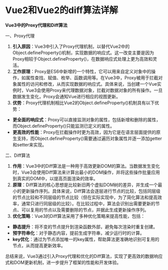 # **Vue2和Vue2的diff算法详解**

**Vue3中的Proxy代理和Diff算法**

一、Proxy代理

1. **引入原因**：Vue3中引入了Proxy代理机制，以替代Vue2中的Object.defineProperty()机制，实现数据的响应式。这一改变主要是因为Proxy相较于Object.defineProperty()，在数据响应式处理上更为高效和灵活。
2. **工作原理**：Proxy是ES6中新增的一个特性，它可以用来自定义对象中的操作，如属性查找、赋值、枚举、函数调用等。在Vue3中，Proxy被用于拦截对象属性的访问和修改，从而实现数据的响应式。具体来说，当创建一个Vue实例时，Vue3会使用Proxy来代理数据对象，拦截对数据对象的所有操作。一旦数据发生变化，Proxy会通知Vue进行相应的视图更新。
3. **优势**：Proxy代理机制相比Vue2的Object.defineProperty()机制具有以下优势：

- **更全面的响应式**：Proxy可以直接监测对象的属性，包括新增和删除的属性，而Object.defineProperty()只能监测已定义的属性。
- **更高效的性能**：Proxy在拦截操作时更为高效，因为它是在语言层面提供的原生支持，而Object.defineProperty()需要通过遍历对象属性并逐一添加getter和setter来实现。

二、Diff算法

1. **作用**：Vue3中的Diff算法是一种用于高效更新DOM的算法。当数据发生变化时，Vue3会使用Diff算法来计算出最小的DOM操作，并将这些操作批量应用到真实的DOM中，以提高页面渲染的效率。
2. **原理**：Diff算法的核心思想是比较新旧两个虚拟DOM树的差异，并生成一个最小的更新操作序列。具体来说，Diff算法会逐层进行节点的比较，包括同层级的节点比较和不同层级的节点比较（但在实际实现中，为了简化算法和提高效率，通常只进行同层级的比较）。在比较过程中，算法会识别出需要更新的节点、可以复用的节点以及需要删除的节点，并据此生成更新操作序列。
3. **优化策略**：Vue3的Diff算法采用了多种优化策略来提高性能，包括：

- **静态提升**：将不变的节点提升到渲染函数外部，避免每次渲染时重复创建。
- **预字符串化**：对于静态内容，提前生成字符串，减少运行时的计算。
- **key优化**：通过为节点添加唯一的key属性，帮助算法更准确地识别可复用的节点，从而提高更新效率。

总结来说，Vue3通过引入Proxy代理和优化的Diff算法，实现了更高效的数据响应式和DOM更新机制，进一步提升了框架的性能和开发体验。